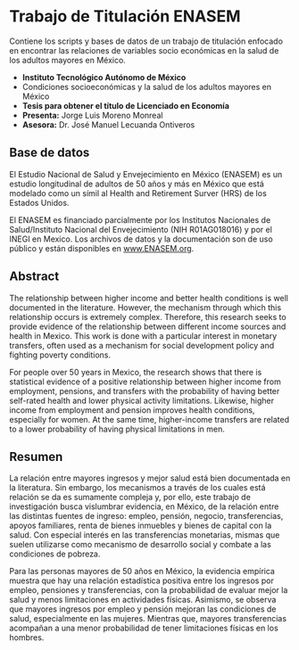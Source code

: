 # Trabajo de Titulación ENASEM
Contiene los scripts y bases de datos de un trabajo de titulación enfocado en encontrar las relaciones de variables socio económicas en la salud de los adultos mayores en México.

* **Instituto Tecnológico Autónomo de México**
*  Condiciones socioeconómicas y la salud de los adultos mayores en México
* **Tesis para obtener el título de Licenciado en Economía**
* **Presenta:** Jorge Luis Moreno Monreal 
* **Asesora:** Dr. José Manuel Lecuanda Ontiveros

## Base de datos
El Estudio Nacional de Salud y Envejecimiento en México (ENASEM) es un estudio longitudinal de adultos de 50 años y más en México que está modelado como un símil al Health and Retirement Surver (HRS) de los Estados Unidos.

El ENASEM es financiado parcialmente por los Institutos Nacionales de Salud/Instituto Nacional del Envejecimiento (NIH R01AG018016) y por el INEGI en Mexico. Los archivos de datos y la documentación son de uso público y están disponibles en www.ENASEM.org.

## Abstract
The relationship between higher income and better health conditions is well documented in the literature. However, the mechanism through which this relationship occurs is extremely complex. Therefore, this research seeks to provide evidence of the relationship between different income sources and health in Mexico. This work is done with a particular interest in monetary transfers, often used as a mechanism for social development policy and fighting poverty conditions.

For people over 50 years in Mexico, the research shows that there is statistical evidence of a positive relationship between higher income from employment, pensions, and transfers with the probability of having better self-rated health and lower physical activity limitations. Likewise, higher income from employment and pension improves health conditions, especially for women. At the same time, higher-income transfers are related to a lower probability of having physical limitations in men.

## Resumen
La relación entre mayores ingresos y mejor salud está bien documentada en la literatura. Sin embargo, los mecanismos a través de los cuales está relación se da es sumamente compleja y, por ello, este trabajo de investigación busca vislumbrar evidencia, en México, de la relación entre las distintas fuentes de ingreso: empleo, pensión, negocio, transferencias, apoyos familiares, renta de  bienes inmuebles y bienes de capital con la salud. Con especial interés en las transferencias monetarias, mismas que suelen utilizarse como mecanismo de desarrollo social y combate a las condiciones de pobreza. 

Para las personas mayores de 50 años en México, la evidencia empírica muestra que hay una relación estadística positiva entre los ingresos por empleo, pensiones y transferencias, con la probabilidad de evaluar mejor la salud y menos limitaciones en actividades físicas. Asimismo, se observa que mayores ingresos por empleo y pensión mejoran las condiciones de salud, especialmente en las mujeres. Mientras que, mayores transferencias acompañan a una menor probabilidad de tener limitaciones físicas en los hombres.

